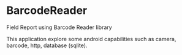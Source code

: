 # BarcodeReader
Field Report using Barcode Reader library

This application explore some android capabilities such as camera, barcode, http, database (sqlite).
